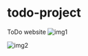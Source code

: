 # todo-project
ToDo website
![img1](https://i.ibb.co/fNYfjgN/New-Wireframe-1.png)

![img2](https://i.ibb.co/ZMtmcM6/New-Wireframe-2.png)